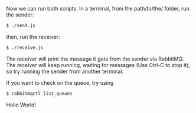 Now we can run both scripts. In a terminal, from the path/to/the/ folder, run the sender:


```bash
$ ./send.js
```

then, run the receiver:

```bash
$ ./receive.js
```
The receiver will print the message it gets from the sender via RabbitMQ. The receiver will keep running, waiting for messages (Use Ctrl-C to stop it), so try running the sender from another terminal.

If you want to check on the queue, try using

```bash
$ rabbitmqctl list_queues
```

Hello World!